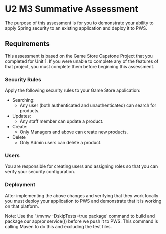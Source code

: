 # U2 M3 Summative Assessment

The purpose of this assessment is for you to demonstrate your ability to apply Spring security to an existing application and deploy it to PWS.

## Requirements

This assessment is based on the Game Store Capstone Project that you completed for Unit 1. If you were unable to complete any of the features of that project, you must complete them before beginning this assessment.

### Security Rules

Apply the following security rules to your Game Store application:

* Searching:
  * Any user (both authenticated and unauthenticated) can search for products.
* Updates:
  * Any staff member can update a product.
* Create:
  * Only Managers and above can create new products.
* Delete
  * Only Admin users can delete a product.

### Users

You are responsible for creating users and assigning roles so that you can verify your security configuration.

### Deployment

After implementing the above changes and verifying that they work locally you must deploy your application to PWS and demonstrate that it is working on that platform.

Note: 
Use the './mvnw -DskipTests=true package' command to build and package our app(or service()) before we push it to PWS. This command is calling Maven to do this and excluding the test files.